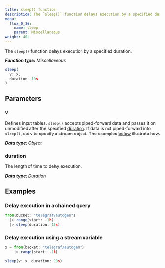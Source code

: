 ```yaml
---
title: sleep() function
description: The `sleep()` function delays execution by a specified duration.
menu:
  flux_0_36:
    name: sleep
    parent: Miscellaneous
weight: 401
---
```


The `sleep()` function delays execution by a specified duration.

_**Function type:** Miscellaneous_

```js
sleep(
  v: x,
  duration: 10s
)
```

## Parameters

### v
Defines input tables.
`sleep()` accepts piped-forward data and passes it on unmodified after the
specified [duration](#duration).
If data is not piped-forward into `sleep()`, set `v` to specify a stream object.
The examples [below](#examples) illustrate how.

_**Data type:** Object_

### duration
The length of time to delay execution.

_**Data type:** Duration_

## Examples

### Delay execution in a chained query
```js
from(bucket: "telegraf/autogen")
  |> range(start: -1h)
  |> sleep(duration: 10s)
```

### Delay execution using a stream variable
```js
x = from(bucket: "telegraf/autogen")
    |> range(start: -1h)

sleep(v: x, duration: 10s)
```
